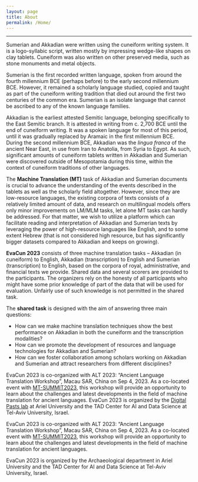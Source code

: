```yaml
---
layout: page
title: About
permalink: /Home/
---
```

___
Sumerian and Akkadian were written using the cuneiform writing system. It is a logo-syllabic script, written mostly by impressing wedge-like shapes on clay tablets. Cuneiform was also written on other preserved media, such as stone monuments and metal objects.  

Sumerian is the first recorded written language, spoken from around the fourth millennium BCE (perhaps before) to the early second millennium BCE. However, it remained a scholarly language studied, copied and taught as part of the cuneiform writing tradition that died out around the first two centuries of the common era. Sumerian is an isolate language that cannot be ascribed to any of the known language families.  

Akkadian is the earliest attested Semitic language, belonging specifically to the East Semitic branch. It is attested in writing from c. 2,700 BCE until the end of cuneiform writing. It was a spoken language for most of this period, until it was gradually replaced by Aramaic in the first millennium BCE. During the second millennium BCE, Akkadian was the *lingua franca* of the ancient Near East, in use from Iran to Anatolia, from Syria to Egypt. As such, significant amounts of cuneiform tablets written in Akkadian and Sumerian were discovered outside of Mesopotamia during this time, within the context of cuneiform traditions of other languages.  

The **Machine Translation (MT)** task of Akkadian and Sumerian documents is crucial to advance the understanding of the events described in the tablets as well as the scholarly field altogether. However, since they are low-resource languages, the existing corpora of texts consists of a relatively limited amount of data, and research on multilingual models offers only minor improvements on LM/MLM tasks, let alone MT tasks can hardly be addressed. For that matter, we wish to utilize a platform which can facilitate reading and interpretation of Akkadian and Sumerian texts by leveraging the power of high-resource languages like English, and to some extent Hebrew (that is not considered high resource, but has significantly bigger datasets compared to Akkadian and keeps on growing).  

**EvaCun 2023** consists of three machine translation tasks – Akkadian (in cuneiform) to English, Akkadian (transcription) to English and Sumerian (transcription) to English, based on the corpora of royal, administrative, and financial texts we provide. Shared data and several scorers are provided to the participants. The organizers rely on the honesty of all participants who might have some prior knowledge of part of the data that will be used for evaluation. Unfairly use of such knowledge is not permitted in the shared task.  

The **shared task** is designed with the aim of answering three main questions:
- How can we make machine translation techniques show the best performance on Akkadian in both the cuneiform and the transcription modalities?
- How can we promote the development of resources and language technologies for Akkadian and Sumerian?
- How can we foster collaboration among scholars working on Akkadian and Sumerian and attract researchers from different disciplines?  

EvaCun 2023 is co-organized with ALT 2023: “Ancient Language Translation Workshop”, Macau SAR, China on Sep 4, 2023. As a co-located event with [MT-SUMMIT2023](https://mtsummit2023.scimeeting.cn/en/web/index/), this workshop will provide an opportunity to learn about the challenges and latest developments in the field of machine translation for ancient languages. EvaCun 2023 is organized by the [Digital Pasts lab](https://digitalpasts.github.io/) at Ariel University and the TAD Center for AI and Data Science at Tel-Aviv University, Israel.







EvaCun 2023 is co-organized with ALT 2023: “Ancient Language Translation Workshop”,
Macau SAR, China on Sep 4, 2023. As a co-located event with [MT-SUMMIT2023](https://mtsummit2023.scimeeting.cn/en/web/index/),
this workshop will provide an
opportunity to learn about the challenges and latest developments in the field of machine
translation for ancient languages.  

EvaCun 2023 is organized by the Archaeological
department in Ariel University and the TAD Center for AI and Data Science at Tel-Aviv
University, Israel.
